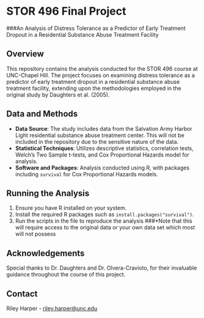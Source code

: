 # STOR 496 Final Project
###An Analysis of Distress Tolerance as a Predictor of Early Treatment Dropout in a Residential Substance Abuse Treatment Facility

## Overview
This repository contains the analysis conducted for the STOR 496 course at UNC-Chapel Hill. The project focuses on examining distress tolerance as a predictor of early treatment dropout in a residential substance abuse treatment facility, extending upon the methodologies employed in the original study by Daughters et al. (2005).

## Data and Methods
- **Data Source**: The study includes data from the Salvation Army Harbor Light residential substance abuse treatment center. This will not be included in the repository due to the sensitive nature of the data.
- **Statistical Techniques**: Utilizes descriptive statistics, correlation tests, Welch’s Two Sample t-tests, and Cox Proportional Hazards model for analysis.
- **Software and Packages**: Analysis conducted using R, with packages including `survival` for Cox Proportional Hazards models.

## Running the Analysis
1. Ensure you have R installed on your system.
2. Install the required R packages such as `install.packages("survival")`.
3. Run the scripts in the file to reproduce the analysis
###*Note that this will require access to the original data or your own data set which most will not possess

## Acknowledgements
Special thanks to Dr. Daughters and Dr. Olvera-Cravioto, for their invaluable guidance throughout the course of this project.

## Contact
Riley Harper - riley.harper@unc.edu
